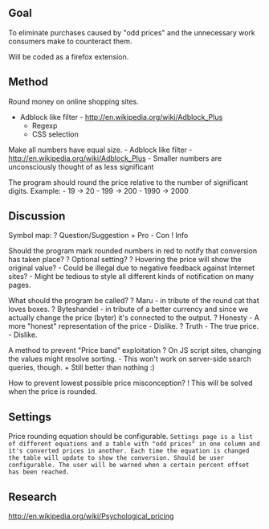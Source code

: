 Goal
----
To eliminate purchases caused by "odd prices" and the unnecessary work consumers
make to counteract them.

Will be coded as a firefox extension.

Method
------
Round money on online shopping sites.
  - Adblock like filter
		- http://en.wikipedia.org/wiki/Adblock_Plus
	- Regexp
	- CSS selection

Make all numbers have equal size.
	- Adblock like filter
		- http://en.wikipedia.org/wiki/Adblock_Plus
	- Smaller numbers are unconsciously thought of as less significant

The program should round the price relative to the number of significant digits.
Example:
	- 19 -> 20
	- 199 -> 200
	- 1990 -> 2000

Discussion
----------
Symbol map:
	?	Question/Suggestion
	+	Pro
	-	Con
	!	Info

Should the program mark rounded numbers in red to notify that conversion has
taken place?
	? Optional setting?
	? Hovering the price will show the original value?
	- Could be illegal due to negative feedback against Internet sites?
	- Might be tedious to style all different kinds of notification on many
	pages.

What should the program be called?
	? Maru - in tribute of the round cat that loves boxes.
	? Byteshandel - in tribute of a better currency and since we actually change
	the price (byter) it's connected to the output.
	? Honesty - A more "honest" representation of the price
		- Dislike.
	? Truth - The true price.
		- Dislike.

A method to prevent "Price band" exploitation
	? On JS script sites, changing the values might resolve sorting.
		- This won't work on server-side search queries, though.
			+ Still better than nothing :)

How to prevent lowest possible price misconception?
	! This will be solved when the price is rounded.

Settings
--------

Price rounding equation should be configurable.
	`Settings page is a list of different equations and a table with
	"odd prices" in one column and it's converted prices in another.
	Each time the equation is changed the table will update to show the
	conversion.
	Should be user configurable.
	The user will be warned when a certain percent offset has been reached.`

Research
--------
http://en.wikipedia.org/wiki/Psychological_pricing
